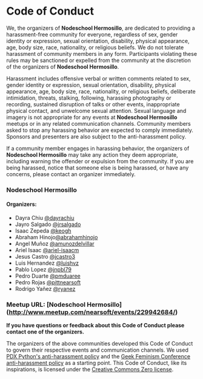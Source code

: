 # Code of Conduct

We, the organizers of **Nodeschool Hermosillo**, are dedicated to providing a
harassment-free community for everyone, regardless of sex, gender identity or
expression, sexual orientation, disability, physical appearance, age, body
size, race, nationality, or religious beliefs. We do not tolerate harassment of
community members in any form. Participants violating these rules may be
sanctioned or expelled from the community at the discretion of the organizers
of **Nodeschool Hermosillo**.

Harassment includes offensive verbal or written comments related to sex, gender
identity or expression, sexual orientation, disability, physical appearance,
age, body size, race, nationality, or religious beliefs, deliberate
intimidation, threats, stalking, following, harassing photography or recording,
sustained disruption of talks or other events, inappropriate physical contact,
and unwelcome sexual attention. Sexual language and imagery is not appropriate
for any events at **Nodeschool Hermosillo** meetups or in any related
communication channels. Community members asked to stop any harassing behavior
are expected to comply immediately. Sponsors and presenters are also subject to
the anti-harassment policy.

If a community member engages in harassing behavior, the organizers of
**Nodeschool Hermosillo** may take any action they deem appropriate, including
warning the offender or expulsion from the community. If you are being
harassed, notice that someone else is being harassed, or have any concerns,
please contact an organizer immediately.

### **Nodeschool Hermosillo**

#### Organizers:
- Dayra Chiu [@dayrachiu](https://github.com/dayrachiu)
- Jayro Salgado [@jrsalgado](https://github.com/jrsalgado)
- Isaac Zepeda [@keogh](https://github.com/keogh)
- Abraham Hinojo[@abrahamhinojo](https://github.com/abrahamhinojo)
- Angel Muñoz [@amunozdelvillar](https://github.com/amunozdelvillar)
- Ariel Isaac [@ariel-isaacm](https://github.com/Ariel-Isaacm)
- Jesus Castro [@jcastro3](https://github.com/jcastro3)
- Luis Hernandez [@luishvz](https://github.com/luishvz)
- Pablo Lopez [@jnpbl79](https://github.com/jnpbl79)
- Pedro Duarte [@pmduaree](https://github.com/pmduaree)
- Pedro Rojas [@pittnearsoft](https://github.com/pittNearsoft)
- Rodrigo Yañez [@ryanez](https://github.com/ryanez)


### Meetup URL: [Nodeschool Hermosillo] (http://www.meetup.com/nearsoft/events/229942684/)

**If you have questions or feedback about this Code of Conduct please contact
one of the organizers.**

The organizers of the above communities developed this Code of Conduct to
govern their respective events and communication channels. We used [PDX
Python's anti-harassment policy](http://www.meetup.com/pdxpython/pages/Code_of_Conduct/)
and the [Geek Feminism Conference anti-harassment policy](http://geekfeminism.wikia.com/wiki/Conference_anti-harassment/Policy)
as a starting point. This Code of Conduct, like its inspirations, is licensed under
the [Creative Commons Zero license](http://creativecommons.org/publicdomain/zero/1.0/).
